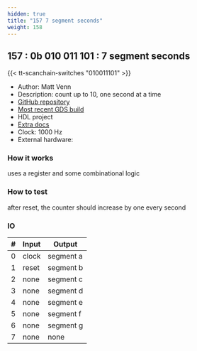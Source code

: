 ```yaml
---
hidden: true
title: "157 7 segment seconds"
weight: 158
---
```


## 157 : 0b 010 011 101 : 7 segment seconds

{{< tt-scanchain-switches "010011101" >}}

* Author: Matt Venn
* Description: count up to 10, one second at a time
* [GitHub repository](https://github.com/TinyTapeout/tt02-verilog-demo)
* [Most recent GDS build](https://github.com/TinyTapeout/tt02-verilog-demo/actions/runs/3594376534)
* HDL project
* [Extra docs]()
* Clock: 1000 Hz
* External hardware: 



### How it works

uses a register and some combinational logic

### How to test

after reset, the counter should increase by one every second

### IO

| # | Input        | Output       |
|---|--------------|--------------|
| 0 | clock  | segment a |
| 1 | reset  | segment b |
| 2 | none  | segment c |
| 3 | none  | segment d |
| 4 | none  | segment e |
| 5 | none  | segment f |
| 6 | none  | segment g |
| 7 | none  | none |

